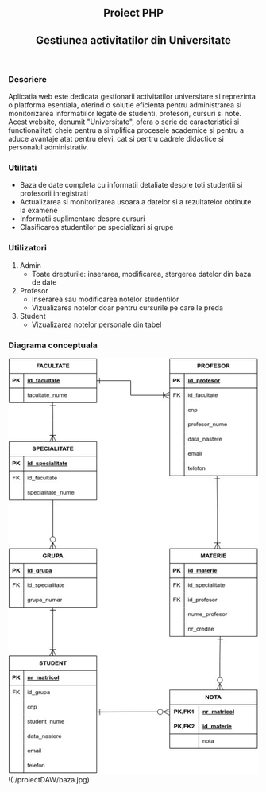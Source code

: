 <!DOCTYPE html>
<html lang="ro">
<head>
    <meta charset="UTF-8">
    <meta name="author" content="Catalin">
    <link rel="stylesheet" href="style-index.css">
    <!-- <link rel="icon" href="./icon.png"> -->
    <!-- <link rel="stylesheet" href="https://cdnjs.cloudflare.com/ajax/libs/font-awesome/6.4.0/css/all.min.css" integrity="sha512-iecdLmaskl7CVkqkXNQ/ZH/XLlvWZOJyj7Yy7tcenmpD1ypASozpmT/E0iPtmFIB46ZmdtAc9eNBvH0H/ZpiBw==" crossorigin="anonymous" referrerpolicy="no-referrer">
    <script type="text/javascript" src="index.js"></script> -->
</head>
<body>
    <header>
        <div class="title">
            <h2 class="proiect">Proiect PHP</h2>
            <h2 class="nume">Gestiunea activitatilor din Universitate</h2>
        </div>
    </header>
    <main>
        <div>
            <h3>Descriere</h3>
            <p>Aplicatia web este dedicata gestionarii activitatilor universitare si reprezinta o platforma esentiala, oferind o solutie eficienta pentru administrarea si monitorizarea informatiilor legate de studenti, profesori, cursuri si note. Acest website, denumit "Universitate", ofera o serie de caracteristici si functionalitati cheie pentru a simplifica procesele academice si pentru a aduce avantaje atat pentru elevi, cat si pentru cadrele didactice si personalul administrativ.</p>
        </div>
        <div>
            <h3>Utilitati</h3>
            <ul>
                <li>Baza de date completa cu informatii detaliate despre toti studentii si profesorii inregistrati</li>
                <li>Actualizarea si monitorizarea usoara a datelor si a rezultatelor obtinute la examene</li>
                <li>Informatii suplimentare despre cursuri</li>
                <li>Clasificarea studentilor pe specializari si grupe</li>
            </ul>
        </div>
        <div>
            <h3>Utilizatori</h3>
            <ol>
                <li>Admin
                    <ul>
                        <li>Toate drepturile: inserarea, modificarea, stergerea datelor din baza de date</li>
                    </ul>
                </li>
                <li>Profesor
                    <ul>
                        <li>Inserarea sau modificarea notelor studentilor</li>
                        <li>Vizualizarea notelor doar pentru cursurile pe care le preda</li>
                    </ul>
                </li>
                <li>Student
                    <ul>
                        <li>Vizualizarea notelor personale din tabel</li>
                    </ul>
                </li>
            </ol>
        </div>
        <div>
            <h3>Diagrama conceptuala</h3>
            <div class="img"><img src="./proiectDAW/baza.jpg" alt=""></div>
        </div>
    </main>
</body>
</html>
!(./proiectDAW/baza.jpg)
